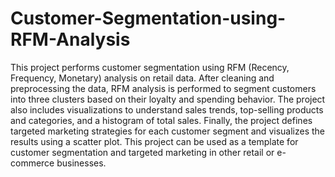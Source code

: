 # Customer-Segmentation-using-RFM-Analysis

This project performs customer segmentation using RFM (Recency, Frequency, Monetary) analysis on retail data. After cleaning and preprocessing the data, RFM analysis is performed to segment customers into three clusters based on their loyalty and spending behavior. The project also includes visualizations to understand sales trends, top-selling products and categories, and a histogram of total sales. Finally, the project defines targeted marketing strategies for each customer segment and visualizes the results using a scatter plot. This project can be used as a template for customer segmentation and targeted marketing in other retail or e-commerce businesses.
